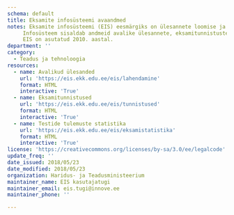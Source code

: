 ```yaml
---
schema: default
title: Eksamite infosüsteemi avaandmed
notes: Eksamite infosüsteemi (EIS) eesmärgiks on ülesannete loomise ja haldamise, lõpueksamite tööde koostamise ja kättesaadavaks tegemise ning lõpueksamite sooritamise ja standardiseeritud hindamise tagamine.
     Infosüsteem sisaldab andmeid avalike ülesannete, eksamitunnistuste ja testide tulemuste statistika kohta.
     EIS on asutatud 2010. aastal.
department: ''
category:
  - Teadus ja tehnoloogia
resources:
  - name: Avalikud ülesanded
    url: 'https://eis.ekk.edu.ee/eis/lahendamine'
    format: HTML
    interactive: 'True'
  - name: Eksamitunnistused
    url: 'https://eis.ekk.edu.ee/eis/tunnistused'
    format: HTML
    interactive: 'True'
  - name: Testide tulemuste statistika
    url: 'https://eis.ekk.edu.ee/eis/eksamistatistika'
    format: HTML
    interactive: 'True'
license: 'https://creativecommons.org/licenses/by-sa/3.0/ee/legalcode'
update_freq: ''
date_issued: 2018/05/23
date_modified: 2018/05/23
organization: Haridus- ja Teadusministeerium
maintainer_name: EIS kasutajatugi
maintainer_email: eis.tugi@innove.ee
maintainer_phone: ''

---
```

